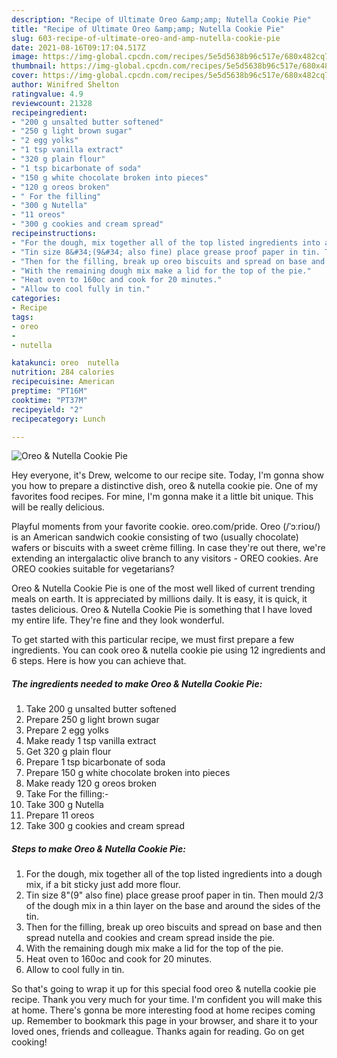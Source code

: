 ```yaml
---
description: "Recipe of Ultimate Oreo &amp;amp; Nutella Cookie Pie"
title: "Recipe of Ultimate Oreo &amp;amp; Nutella Cookie Pie"
slug: 603-recipe-of-ultimate-oreo-and-amp-nutella-cookie-pie
date: 2021-08-16T09:17:04.517Z
image: https://img-global.cpcdn.com/recipes/5e5d5638b96c517e/680x482cq70/oreo-nutella-cookie-pie-recipe-main-photo.jpg
thumbnail: https://img-global.cpcdn.com/recipes/5e5d5638b96c517e/680x482cq70/oreo-nutella-cookie-pie-recipe-main-photo.jpg
cover: https://img-global.cpcdn.com/recipes/5e5d5638b96c517e/680x482cq70/oreo-nutella-cookie-pie-recipe-main-photo.jpg
author: Winifred Shelton
ratingvalue: 4.9
reviewcount: 21328
recipeingredient:
- "200 g unsalted butter softened"
- "250 g light brown sugar"
- "2 egg yolks"
- "1 tsp vanilla extract"
- "320 g plain flour"
- "1 tsp bicarbonate of soda"
- "150 g white chocolate broken into pieces"
- "120 g oreos broken"
- " For the filling"
- "300 g Nutella"
- "11 oreos"
- "300 g cookies and cream spread"
recipeinstructions:
- "For the dough, mix together all of the top listed ingredients into a dough mix, if a bit sticky just add more flour."
- "Tin size 8&#34;(9&#34; also fine) place grease proof paper in tin. Then mould 2/3 of the dough mix in a thin layer on the base and around the sides of the tin."
- "Then for the filling, break up oreo biscuits and spread on base and then spread nutella and cookies and cream spread inside the pie."
- "With the remaining dough mix make a lid for the top of the pie."
- "Heat oven to 160oc and cook for 20 minutes."
- "Allow to cool fully in tin."
categories:
- Recipe
tags:
- oreo
- 
- nutella

katakunci: oreo  nutella 
nutrition: 284 calories
recipecuisine: American
preptime: "PT16M"
cooktime: "PT37M"
recipeyield: "2"
recipecategory: Lunch

---
```



![Oreo &amp; Nutella Cookie Pie](https://img-global.cpcdn.com/recipes/5e5d5638b96c517e/680x482cq70/oreo-nutella-cookie-pie-recipe-main-photo.jpg)

Hey everyone, it's Drew, welcome to our recipe site. Today, I'm gonna show you how to prepare a distinctive dish, oreo &amp; nutella cookie pie. One of my favorites food recipes. For mine, I'm gonna make it a little bit unique. This will be really delicious.

Playful moments from your favorite cookie. oreo.com/pride. Oreo (/ˈɔːrioʊ/) is an American sandwich cookie consisting of two (usually chocolate) wafers or biscuits with a sweet crème filling. In case they&#39;re out there, we&#39;re extending an intergalactic olive branch to any visitors - OREO cookies. Are OREO cookies suitable for vegetarians?

Oreo &amp; Nutella Cookie Pie is one of the most well liked of current trending meals on earth. It is appreciated by millions daily. It is easy, it is quick, it tastes delicious. Oreo &amp; Nutella Cookie Pie is something that I have loved my entire life. They're fine and they look wonderful.


To get started with this particular recipe, we must first prepare a few ingredients. You can cook oreo &amp; nutella cookie pie using 12 ingredients and 6 steps. Here is how you can achieve that.

<!--inarticleads1-->

##### The ingredients needed to make Oreo &amp; Nutella Cookie Pie:

1. Take 200 g unsalted butter softened
1. Prepare 250 g light brown sugar
1. Prepare 2 egg yolks
1. Make ready 1 tsp vanilla extract
1. Get 320 g plain flour
1. Prepare 1 tsp bicarbonate of soda
1. Prepare 150 g white chocolate broken into pieces
1. Make ready 120 g oreos broken
1. Take  For the filling:-
1. Take 300 g Nutella
1. Prepare 11 oreos
1. Take 300 g cookies and cream spread




<!--inarticleads2-->

##### Steps to make Oreo &amp; Nutella Cookie Pie:

1. For the dough, mix together all of the top listed ingredients into a dough mix, if a bit sticky just add more flour.
1. Tin size 8&#34;(9&#34; also fine) place grease proof paper in tin. Then mould 2/3 of the dough mix in a thin layer on the base and around the sides of the tin.
1. Then for the filling, break up oreo biscuits and spread on base and then spread nutella and cookies and cream spread inside the pie.
1. With the remaining dough mix make a lid for the top of the pie.
1. Heat oven to 160oc and cook for 20 minutes.
1. Allow to cool fully in tin.




So that's going to wrap it up for this special food oreo &amp; nutella cookie pie recipe. Thank you very much for your time. I'm confident you will make this at home. There's gonna be more interesting food at home recipes coming up. Remember to bookmark this page in your browser, and share it to your loved ones, friends and colleague. Thanks again for reading. Go on get cooking!
